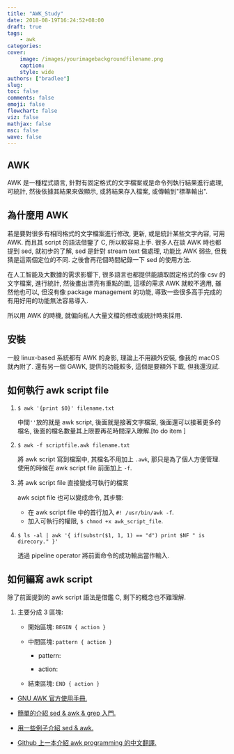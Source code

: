 ```yaml
---
title: "AWK_Study"
date: 2018-08-19T16:24:52+08:00
draft: true
tags:
    - awk
categories:
cover:
    image: /images/yourimagebackgroundfilename.png
    caption:
    style: wide
authors: ["bradlee"]
slug:
toc: false
comments: false
emoji: false
flowchart: false
viz: false
mathjax: false
msc: false
wave: false
---
```

## AWK
AWK 是一種程式語言, 針對有固定格式的文字檔案或是命令列執行結果進行處理, 可統計, 然後依據其結果來做顯示, 或將結果存入檔案, 或傳輸到"標準輸出".

## 為什麼用 AWK
若是要對很多有相同格式的文字檔案進行修改, 更新, 或是統計某些文字內容, 可用 AWK. 而且其 script 的語法借鑒了 C, 所以較容易上手.
很多人在談 AWK 時也都提到 sed, 就初步的了解, sed 是針對 stream text 做處理, 功能比 AWK 弱些, 但我猜是這兩個定位的不同. 之後會再花個時間紀錄一下 sed 的使用方法.

在人工智能及大數據的需求影響下, 很多語言也都提供能讀取固定格式的像 csv 的文字檔案, 進行統計, 然後畫出漂亮有重點的圖, 這樣的需求 AWK 就較不適用, 雖然他也可以, 但沒有像 package management 的功能, 導致一些很多高手完成的有用好用的功能無法容易導入.

所以用 AWK 的時機, 就偏向私人大量文檔的修改或統計時來採用.

## 安裝
一般 linux-based 系統都有 AWK 的身影, 理論上不用額外安裝, 像我的 macOS 就內附了. 還有另一個 GAWK, 提供的功能較多, 這個是要額外下載, 但我還沒試.

## 如何執行 awk script file
1. `$ awk '{print $0}' filename.txt`

    中間`''`放的就是 awk script, 後面就是接著文字檔案, 後面還可以接著更多的檔名, 後面的檔名數量其上限要再花時間深入暸解.[to do item ]

2. `$ awk -f scriptfile.awk filename.txt`

    將 awk script 寫到檔案中, 其檔名不用加上 `.awk`, 那只是為了個人方便管理. 使用的時候在 awk script file 前面加上 `-f`.

3. 將 awk script file 直接變成可執行的檔案

    awk scipt file 也可以變成命令, 其步驟:

    - 在 awk script file 中的首行加入 `#! /usr/bin/awk -f`.
    - 加入可執行的權限, `$ chmod +x awk_script_file`.

4. `$ ls -al | awk '{ if(substr($1, 1, 1) == "d") print $NF " is direcory." }'`

    透過 pipeline operator 將前面命令的成功輸出當作輸入.

## 如何編寫 awk script
除了前面提到的 awk script 語法是借鑑 C, 剩下的概念也不難理解.

1. 主要分成 3 區塊:

    - 開始區塊:
        `BEGIN { action }`

    - 中間區塊:
        `pattern { action }`

        - pattern:

        - action:
        
    - 結束區塊:
        `END { action }`

- [GNU AWK 官方使用手冊.](http://www.gnu.org/software/gawk/manual/gawk.html#toc-Getting-Started-with-awk)

- [簡單的介紹 sed & awk & grep 入門.](https://www.cnblogs.com/moveofgod/p/3540575.html)

- [用一些例子介紹 sed & awk.](http://dongweiming.github.io/sed_and_awk/#/)

- [Github 上一本介紹 awk programming 的中文翻譯.](https://github.com/wuzhouhui/awk)
